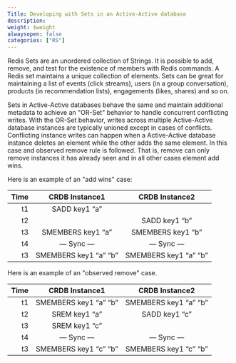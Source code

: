 ```yaml
---
Title: Developing with Sets in an Active-Active database
description:
weight: $weight
alwaysopen: false
categories: ["RS"]
---
```

Redis Sets are an unordered collection of Strings. It is possible to
add, remove, and test for the existence of members with Redis commands.
A Redis set maintains a unique collection of elements. Sets can be great
for maintaining a list of events (click streams), users (in a group
conversation), products (in recommendation lists), engagements (likes,
shares) and so on.

Sets in Active-Active databases behave the same and maintain additional metadata to
achieve an "OR-Set" behavior to handle concurrent conflicting
writes. With the OR-Set behavior, writes across multiple Active-Active database instances
are typically unioned except in cases of conflicts. Conflicting instance
writes can happen when a Active-Active database instance deletes an element while the
other adds the same element. In this case and observed remove rule is
followed. That is, remove can only remove instances it has already seen
and in all other cases element add wins.

Here is an example of an "add wins" case:

|  **Time** | **CRDB Instance1** | **CRDB Instance2** |
|  ------: | :------: | :------: |
|  t1 | SADD key1 “a” |  |
|  t2 |  | SADD key1 “b” |
|  t3 | SMEMBERS key1 “a” | SMEMBERS key1 “b” |
|  t4 | — Sync — | — Sync — |
|  t3 | SMEMBERS key1 “a” “b” | SMEMBERS key1 “a” “b” |

Here is an example of an "observed remove" case.

|  **Time** | **CRDB Instance1** | **CRDB Instance2** |
|  ------: | :------: | :------: |
|  t1 | SMEMBERS key1 “a” “b” | SMEMBERS key1 “a” “b” |
|  t2 | SREM key1 “a” | SADD key1 “c” |
|  t3 | SREM key1 “c” |  |
|  t4 | — Sync — | — Sync — |
|  t3 | SMEMBERS key1 “c” “b” | SMEMBERS key1 “c” “b” |
